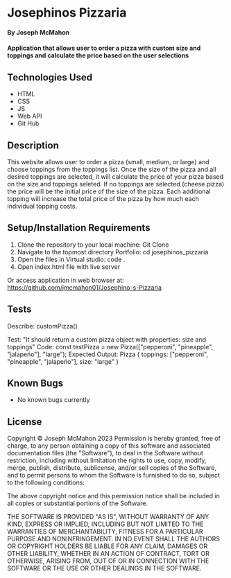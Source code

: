 # Josephinos Pizzaria

#### By Joseph McMahon

#### Application that allows user to order a pizza with custom size and toppings and calculate the price based on the user selections 

## Technologies Used

* HTML
* CSS
* JS
* Web API
* Git Hub


## Description

This website allows user to order a pizza (small, medium, or large) and choose toppings from the toppings list. Once the size of the pizza and all desired toppings are selected, it will calculate the price of your pizza based on the size and toppings seleted. If no toppings are selected (cheese pizza) the price will be the initial price of the size of the pizza. Each additional topping will increase the total price of the pizza by how much each individual topping costs.
## Setup/Installation Requirements

1. Clone the repository to your local machine: 
Git Clone
2. Navigate to the topmost directory Portfolio:
cd josephinos_pizzaria
3. Open the files in Virtual studio:
code .
4. Open index.html file with live server

Or access application in web browser at: 
https://github.com/jmcmahon01/Josephino-s-Pizzaria

## Tests
Describe: customPizza()

Test: "It should return a custom pizza object with properties: size and toppings"
Code: const testPizza = new Pizza(["pepperoni", "pineapple", "jalapeńo"], "large");
Expected Output: Pizza { toppings: ["pepperoni", "pineapple", "jalapeńo"], size: "large" }















## Known Bugs

* No known bugs currently


## License
Copyright © Joseph McMahon 2023
Permission is hereby granted, free of charge, to any person obtaining a copy
of this software and associated documentation files (the "Software"), to deal
in the Software without restriction, including without limitation the rights
to use, copy, modify, merge, publish, distribute, sublicense, and/or sell
copies of the Software, and to permit persons to whom the Software is
furnished to do so, subject to the following conditions:

The above copyright notice and this permission notice shall be included in all
copies or substantial portions of the Software.

THE SOFTWARE IS PROVIDED "AS IS", WITHOUT WARRANTY OF ANY KIND, EXPRESS OR
IMPLIED, INCLUDING BUT NOT LIMITED TO THE WARRANTIES OF MERCHANTABILITY,
FITNESS FOR A PARTICULAR PURPOSE AND NONINFRINGEMENT. IN NO EVENT SHALL THE
AUTHORS OR COPYRIGHT HOLDERS BE LIABLE FOR ANY CLAIM, DAMAGES OR OTHER
LIABILITY, WHETHER IN AN ACTION OF CONTRACT, TORT OR OTHERWISE, ARISING FROM,
OUT OF OR IN CONNECTION WITH THE SOFTWARE OR THE USE OR OTHER DEALINGS IN THE
SOFTWARE.
